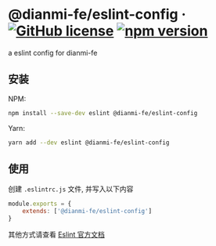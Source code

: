 # @dianmi-fe/eslint-config &middot; [![GitHub license](https://img.shields.io/npm/l/@dianmi-fe/eslint-config)](https://github.com/dianmi-fe/scripts/tree/main/packages/eslint-config/LICENSE) [![npm version](https://img.shields.io/npm/v/@dianmi-fe/eslint-config)](https://www.npmjs.com/package/@dianmi-fe/eslint-config)

a eslint config for dianmi-fe

## 安装

NPM:

```bash
npm install --save-dev eslint @dianmi-fe/eslint-config
```

Yarn:

```bash
yarn add --dev eslint @dianmi-fe/eslint-config
```

## 使用

创建 `.eslintrc.js` 文件, 并写入以下内容

```js
module.exports = {
    extends: ['@dianmi-fe/eslint-config']
}
```

其他方式请查看 [Eslint 官方文档](https://eslint.org/docs/user-guide/configuring/configuration-files)
